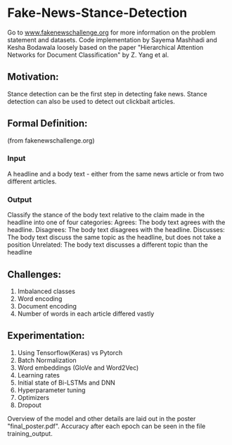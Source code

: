 # Fake-News-Stance-Detection
Go to www.fakenewschallenge.org for more information on the problem statement and datasets.
Code implementation by Sayema Mashhadi and Kesha Bodawala loosely based on the paper "Hierarchical Attention Networks for Document Classification" by Z. Yang et al.

## Motivation:
Stance detection can be the first step in detecting fake news. Stance detection can also be used to detect out clickbait articles.


## Formal Definition:
(from fakenewschallenge.org)
### Input
A headline and a body text - either from the same news article or from two different articles.
### Output
Classify the stance of the body text relative to the claim made in the headline into one of four categories:
Agrees: The body text agrees with the headline.
Disagrees: The body text disagrees with the headline.
Discusses: The body text discuss the same topic as the headline, but does not take a position
Unrelated: The body text discusses a different topic than the headline

## Challenges:
1. Imbalanced classes
2. Word encoding
3. Document encoding
4. Number of words in each article differed vastly

## Experimentation:
1. Using Tensorflow(Keras) vs Pytorch
2. Batch Normalization
3. Word embeddings (GloVe and Word2Vec)
4. Learning rates 
5. Initial state of Bi-LSTMs and DNN
6. Hyperparameter tuning
7. Optimizers
8. Dropout
 
Overview of the model and other details are laid out in the poster "final_poster.pdf". Accuracy after each epoch can be seen in the file training_output.
